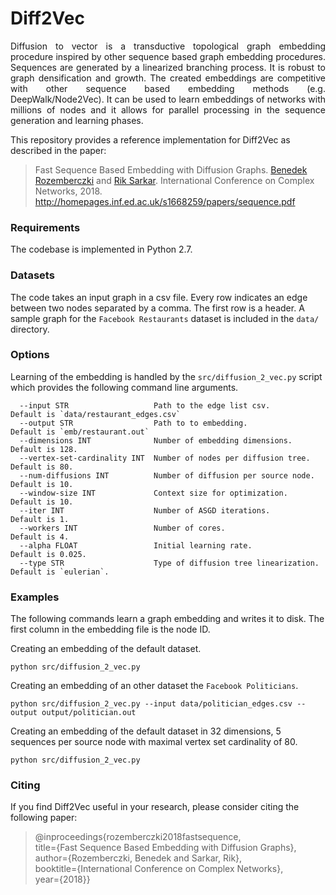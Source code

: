 Diff2Vec
============================================
<p align="justify">
Diffusion to vector is a transductive topological graph embedding procedure inspired by other sequence based graph embedding procedures. Sequences are generated by a linearized branching process. It is robust to graph densification and growth. The created embeddings are competitive with other sequence based embedding methods (e.g. DeepWalk/Node2Vec). It can be used to learn embeddings of networks with millions of nodes and it allows for parallel processing in the sequence generation and learning phases.
</p>

This repository provides a reference implementation for Diff2Vec as described in the paper:
> Fast Sequence Based Embedding with Diffusion Graphs.
> [Benedek Rozemberczki](http://homepages.inf.ed.ac.uk/s1668259/) and  [Rik Sarkar](https://homepages.inf.ed.ac.uk/rsarkar/).
> International Conference on Complex Networks, 2018.
> http://homepages.inf.ed.ac.uk/s1668259/papers/sequence.pdf


### Requirements

The codebase is implemented in Python 2.7.

### Datasets

The code takes an input graph in a csv file. Every row indicates an edge between two nodes separated by a comma. The first row is a header. A sample graph for the `Facebook Restaurants` dataset is included in the  `data/` directory.

### Options

Learning of the embedding is handled by the `src/diffusion_2_vec.py` script which provides the following command line arguments.

```
  --input STR                   Path to the edge list csv.                Default is `data/restaurant_edges.csv`
  --output STR                  Path to to embedding.                     Default is `emb/restaurant.out`
  --dimensions INT              Number of embedding dimensions.           Default is 128.
  --vertex-set-cardinality INT  Number of nodes per diffusion tree.       Default is 80.
  --num-diffusions INT          Number of diffusion per source node.      Default is 10.
  --window-size INT             Context size for optimization.            Default is 10.
  --iter INT                    Number of ASGD iterations.                Default is 1.
  --workers INT                 Number of cores.                          Default is 4.
  --alpha FLOAT                 Initial learning rate.                    Default is 0.025.
  --type STR                    Type of diffusion tree linearization.     Default is `eulerian`.
```

### Examples

The following commands learn a graph embedding and writes it to disk. The first column in the embedding file is the node ID.

Creating an embedding of the default dataset.

```
python src/diffusion_2_vec.py
```
Creating an embedding of an other dataset the `Facebook Politicians`.

```
python src/diffusion_2_vec.py --input data/politician_edges.csv --output output/politician.out
```

Creating an embedding of the default dataset in 32 dimensions, 5 sequences per source node with maximal vertex set cardinality of 80.

```
python src/diffusion_2_vec.py
```

### Citing

If you find Diff2Vec useful in your research, please consider citing the following paper:

>@inproceedings{rozemberczki2018fastsequence,  
  title={Fast Sequence Based Embedding with Diffusion Graphs},  
  author={Rozemberczki, Benedek and Sarkar, Rik},  
  booktitle={International Conference on Complex Networks},  
  year={2018}}

